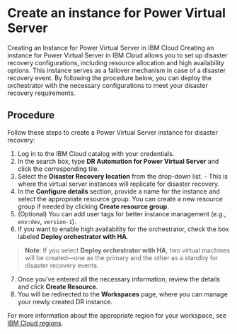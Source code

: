# Create an instance for Power Virtual Server #

 Creating an Instance for Power Virtual Server in IBM Cloud Creating an instance for Power Virtual Server in IBM Cloud allows you to set up disaster recovery configurations, including resource allocation and high availability options. This instance serves as a failover mechanism in case of a disaster recovery event. By following the procedure below, you can deploy the orchestrator with the necessary configurations to meet your disaster recovery requirements.

## Procedure

  Follow these steps to create a Power Virtual Server instance for disaster recovery:
  
  1. Log in to the IBM Cloud catalog with your credentials.
  2. In the search box, type **DR Automation for Power Virtual Server** and click the corresponding tile.
  3. Select the **Disaster Recovery location** from the drop-down list. - This is where the virtual server instances will replicate for disaster recovery.
  4. In the **Configure details** section, provide a name for the instance and select the appropriate resource group. You can create a new resource group if needed by clicking **Create resource group**.
  5. (Optional) You can add user tags for better instance management (e.g., `env:dev`, `version-1`).
  6. If you want to enable high availability for the orchestrator, check the box labeled **Deploy orchestrator with HA**.

  > **Note**: If you select **Deploy orchestrator with HA**, two virtual machines will be created—one as the primary and the other as a standby for disaster recovery events.

  7. Once you've entered all the necessary information, review the details and click **Create Resource**.
  8. You will be redirected to the **Workspaces** page, where you can manage your newly created DR instance.
  
  For more information about the appropriate region for your workspace, see [IBM Cloud regions](https://cloud.ibm.com/docs/overview?topic=overview-locations).
